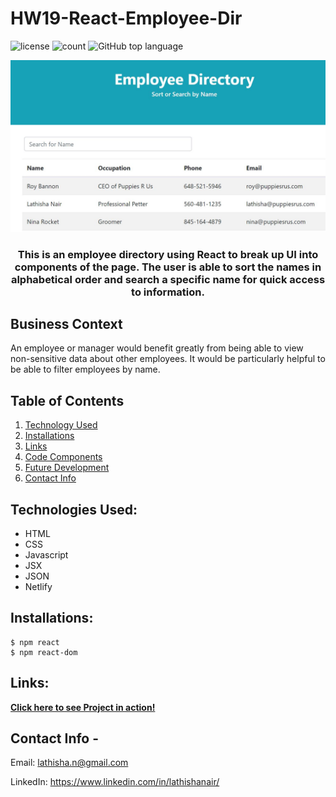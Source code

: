 # HW19-React-Employee-Dir
![license](https://img.shields.io/badge/license-ISC-GREEN)
![count](https://img.shields.io/github/languages/count/lnair1997/HW19-React-Employee-Dir)
![GitHub top language](https://img.shields.io/github/languages/top/lnair1997/HW19-React-Employee-Dir?style=plastic)
 
![Home Page Picture](./employee/images/employeeDir.JPG)
 
<center>
<h3>
This is an employee directory using React to break up UI into components of the page. The user is able to sort the names in alphabetical order and search a specific name for quick access to information.
</h3>
</center>

## Business Context

An employee or manager would benefit greatly from being able to view non-sensitive data about other employees. It would be particularly helpful to be able to filter employees by name.
 
## Table of Contents
1. [Technology Used](#technology-used)
2. [Installations](#installations)
3. [Links](#links)
4. [Code Components](#code-components)
5. [Future Development](#future-development)
6. [Contact Info](#contact-info)
 
## Technologies Used:
 
- HTML
- CSS
- Javascript
- JSX
- JSON
- Netlify

## Installations:
```
$ npm react
$ npm react-dom
```
 
## Links:
 
**[Click here to see Project in action!](https://employee-dir-19.netlify.app/)**
 
## Contact Info -
 
Email: <lathisha.n@gmail.com>

LinkedIn: <https://www.linkedin.com/in/lathishanair/>